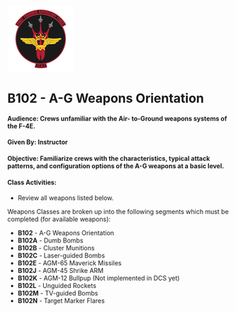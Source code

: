 ![JTAF Logo](../img/Logo.png)

# B102 - A-G Weapons Orientation

#### Audience: Crews unfamiliar with the Air- to-Ground weapons systems of the F-4E.
#### Given By: Instructor
#### Objective: Familiarize crews with the characteristics, typical attack patterns, and configuration options of the A-G weapons at a basic level.

#### Class Activities:

* Review all weapons listed below.

Weapons Classes are broken up into the following segments which must be completed (for available weapons):

* **B102** - A-G Weapons Orientation
* **B102A** - Dumb Bombs
* **B102B** - Cluster Munitions
* **B102C** - Laser-guided Bombs
* **B102E** - AGM-65 Maverick Missiles
* **B102J** - AGM-45 Shrike ARM
* **B102K** - AGM-12 Bullpup (Not implemented in DCS yet)
* **B102L**  - Unguided Rockets
* **B102M**  - TV-guided Bombs
* **B102N**  - Target Marker Flares